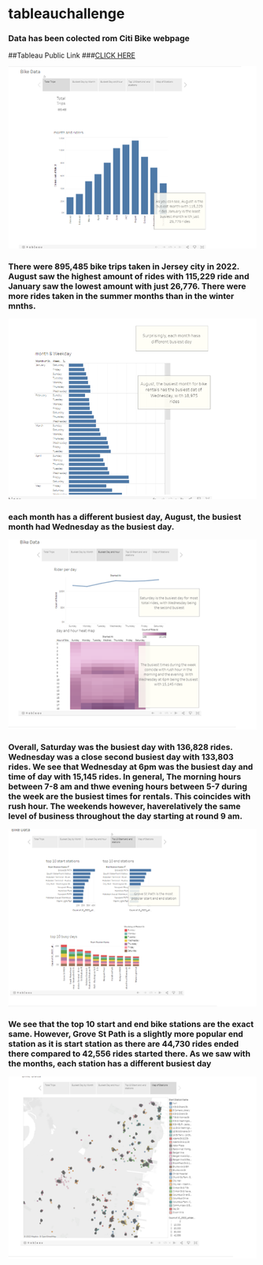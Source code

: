 # tableauchallenge
### Data has been colected rom Citi Bike webpage 

##Tableau Public Link
###[CLICK HERE](https://public.tableau.com/app/profile/maura.ellsworth/viz/tableauprojectfinal_16908242813490/BikeData?publish=yes)

![Alt text](image.png)
### There were 895,485 bike trips taken in Jersey city in 2022. August saw the highest amount of rides with 115,229 ride and January saw the lowest amount with just 26,776. There were more rides taken in the summer months than in the winter mnths. 

![Alt text](image-1.png)
### each month has a different busiest day, August, the busiest month had Wednesday as the busiest day.

![Alt text](image-2.png)
### Overall, Saturday was the busiest day with 136,828 rides. Wednesday was a close second busiest day with 133,803 rides. We see that Wednesday at 6pm was the busiest day and time of day with 15,145 rides. In general, The morning hours between 7-8 am and thwe evening hours between 5-7 during the week are the busiest times for rentals. This coincides with rush hour. The weekends however, haverelatively the same level of business throughout the day starting at round 9 am. 

![Alt text](image-3.png)
### We see that the top 10 start and end bike stations are the exact same. However, Grove St Path is a slightly more popular end station as it is start station as there are 44,730 rides ended there compared to 42,556 rides started there. As we saw with the months, each station has a different busiest day 

![Alt text](image-4.png)